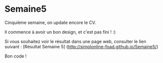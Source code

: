 # Semaine5

Cinquième semaine, on update encore le CV.

Il commence à avoir un bon design, et c'est pas fini ! :)

Si vous souhaitez voir le résultat dans une page web, consulter le lien suivant : [Résultat Semaine 5] (http://simplonline-foad.github.io/Semaine5/)

Bon code ! 




